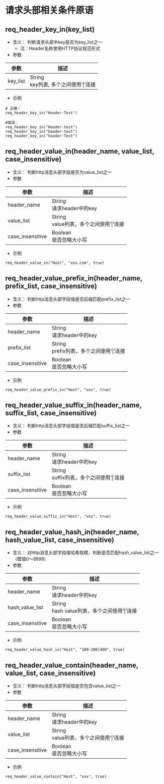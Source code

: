 # 请求头部相关条件原语

## req_header_key_in(key_list)
* 含义： 判断请求头部中key是否为key_list之一
    * 注：Header名称使用HTTP协议规范形式
* 参数  

| 参数     | 描述                   |
| -------- | ---------------------- |
| key_list | String<br>key列表, 多个之间使用‘&#124;’连接 |  

* 示例
```
# 正确：
req_header_key_in("Header-Test")
  
#错误：
req_header_key_in("Header-test")
req_header_key_in("header-test")
req_header_key_in("header-Test")
```

## req_header_value_in(header_name, value_list, case_insensitive)
* 含义： 判断http消息头部字段是否为value_list之一
* 参数  

| 参数     | 描述                   |
| -------- | ---------------------- |
| header_name | String<br>请求header中的key |
| value_list | String<br>value列表，多个之间使用‘&#124;’连接 |  
| case_insensitive | Boolean<br>是否忽略大小写 |  

* 示例
```
req_header_value_in("Host", "xxx.com", true)
```

## req_header_value_prefix_in(header_name, prefix_list, case_insensitive)
* 含义： 判断http消息头部字段值是否前缀匹配prefix_list之一
* 参数  

| 参数     | 描述                   |
| -------- | ---------------------- |
| header_name | String<br>请求header中的key |
| prefix_list | String<br>prefix列表，多个之间使用‘&#124;’连接 |  
| case_insensitive | Boolean<br>是否忽略大小写 |  

* 示例
```
req_header_value_prefix_in("Host", "xxx", true)
```

## req_header_value_suffix_in(header_name, suffix_list, case_insensitive)
* 含义： 判断http消息头部字段值是否后缀匹配suffix_list之一
* 参数  

| 参数     | 描述                   |
| -------- | ---------------------- |
| header_name | String<br>请求header中的key |
| suffix_list | String<br>suffix列表，多个之间使用‘&#124;’连接 |  
| case_insensitive | Boolean<br>是否忽略大小写 |  

* 示例
```
req_header_value_suffix_in("Host", "xxx", true)
```

## req_header_value_hash_in(header_name, hash_value_list, case_insensitive)
* 含义： 对http消息头部字段值哈希取模，判断是否匹配hash_value_list之一（模值0～9999）
* 参数  

| 参数     | 描述                   |
| -------- | ---------------------- |
| header_name | String<br>请求header中的key |
| hash_value_list | String<br>hash value列表，多个之间使用‘&#124;’连接 |  
| case_insensitive | Boolean<br>是否忽略大小写 |  

* 示例
```
req_header_value_hash_in("Host", "100-200|400", true)
```

## req_header_value_contain(header_name, value_list, case_insensitive)
* 含义： 判断http消息头部字段值是否包含value_list之一
* 参数  

| 参数     | 描述                   |
| -------- | ---------------------- |
| header_name | String<br>请求header中的key |
| value_list | String<br>value列表，多个之间使用‘&#124;’连接 |
| case_insensitive | Boolean<br>是否忽略大小写 |  

* 示例
```
req_header_value_contain("Host", "xxx", true)
```
